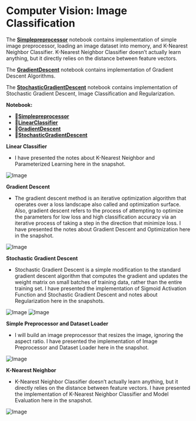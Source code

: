 # **Computer Vision: Image Classification**

The [**Simplepreprocessor**](https://github.com/ThinamXx/ComputerVision/blob/main/03.%20Image%20Classification/Simplepreprocessor.ipynb) notebook contains implementation of simple image preprocessor, loading an image dataset into memory, and K-Nearest Neighbor Classifier. K-Nearest Neighbor Classifier doesn’t actually learn anything, but it directly relies on the distance between feature vectors.

The [**GradientDescent**](https://github.com/ThinamXx/ComputerVision/blob/main/03.%20Image%20Classification/GradientDescent.ipynb) notebook contains implementation of Gradient Descent Algorithms. 

The [**StochasticGradientDescent**](https://github.com/ThinamXx/ComputerVision/blob/main/03.%20Image%20Classification/StochasticGradientDescent.ipynb) notebook contains implementation of Stochastic Gradient Descent, Image Classification and Regularization. 

**Notebook:**
- 📑[**Simplepreprocessor**](https://github.com/ThinamXx/ComputerVision/blob/main/03.%20Image%20Classification/Simplepreprocessor.ipynb)
- 📑[**LinearClassifier**](https://github.com/ThinamXx/ComputerVision/blob/main/03.%20Image%20Classification/LinearClassifier.ipynb) 
- 📑[**GradientDescent**](https://github.com/ThinamXx/ComputerVision/blob/main/03.%20Image%20Classification/GradientDescent.ipynb) 
- 📑[**StochasticGradientDescent**](https://github.com/ThinamXx/ComputerVision/blob/main/03.%20Image%20Classification/StochasticGradientDescent.ipynb) 

**Linear Classifier**
- I have presented the notes about K-Nearest Neighbor and Parameterized Learning here in the snapshot.

![Image](https://github.com/ThinamXx/MachineLearning_DeepLearning/blob/main/Images/Day%204.PNG)

**Gradient Descent**
- The gradient descent method is an iterative optimization algorithm that operates over a loss landscape also called and optimization surface. Also, gradient descent refers to the process of attempting to optimize the parameters for low loss and high classification accuracy via an iterative process of taking a step in the direction that minimize loss. I have presented the notes about Gradient Descent and Optimization here in the snapshot.

![Image](https://github.com/ThinamXx/MachineLearning_DeepLearning/blob/main/Images/Day%205.PNG)

**Stochastic Gradient Descent**
- Stochastic Gradient Descent is a simple modification to the standard gradient descent algorithm that computes the gradient and updates the weight matrix on small batches of training data, rather than the entire training set. I have presented the implementation of Sigmoid Activation Function and Stochastic Gradient Descent and notes about Regularization here in the snapshots.

![Image](https://github.com/ThinamXx/MachineLearning_DeepLearning/blob/main/Images/Day%207a.PNG)
![Image](https://github.com/ThinamXx/MachineLearning_DeepLearning/blob/main/Images/Day%207b.PNG)

**Simple Preprocessor and Dataset Loader**
- I will build an image preprocessor that resizes the image, ignoring the aspect ratio. I have presented the implementation of Image Preprocessor and Dataset Loader here in the snapshot. 

![Image](https://github.com/ThinamXx/MachineLearning_DeepLearning/blob/main/Images/Day%202.PNG)

**K-Nearest Neighbor**
- K-Nearest Neighbor Classifier doesn’t actually learn anything, but it directly relies on the distance between feature vectors. I have presented the implementation of K-Nearest Neighbor Classifier and Model Evaluation here in the snapshot. 

![Image](https://github.com/ThinamXx/MachineLearning_DeepLearning/blob/main/Images/Day%203.PNG)
